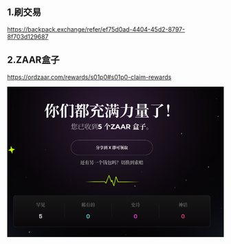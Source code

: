 ## 1.刷交易

https://backpack.exchange/refer/ef75d0ad-4404-45d2-8797-8f703d129687

## 2.ZAAR盒子

https://ordzaar.com/rewards/s01p0#s01p0-claim-rewards

![fa450e5a319e689f097ddb2005caff4.png](..%2F..%2Fresource%2Ffa450e5a319e689f097ddb2005caff4.png)
